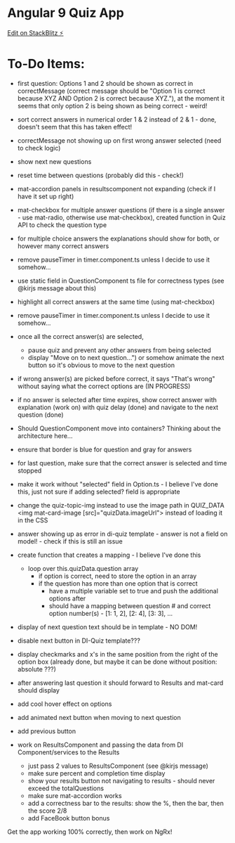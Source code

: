 # Angular 9 Quiz App

[Edit on StackBlitz ⚡️](https://stackblitz.com/edit/angular-9-quiz-app)

# To-Do Items:
- first question: Options 1 and 2 should be shown as correct in correctMessage (correct message should be "Option 1 is correct because XYZ AND Option 2 is correct because XYZ."), at the moment it seems that only option 2 is being shown as being correct - weird!
- sort correct answers in numerical order 1 & 2 instead of 2 & 1 - done, doesn't seem that this has taken effect!
- correctMessage not showing up on first wrong answer selected (need to check logic)
- show next new questions 
- reset time between questions (probably did this - check!)
- mat-accordion panels in resultscomponent not expanding (check if I have it set up right) 
- mat-checkbox for multiple answer questions (if there is a single answer - use mat-radio, otherwise use mat-checkbox), created function in Quiz API to check the question type
- for multiple choice answers the explanations should show for both, or however many correct answers

- remove pauseTimer in timer.component.ts unless I decide to use it somehow...
- use static field in QuestionComponent ts file for correctness types (see @kirjs message about this)
- highlight all correct answers at the same time (using mat-checkbox)

- remove pauseTimer in timer.component.ts unless I decide to use it somehow...

- once all the correct answer(s) are selected,
	- pause quiz and prevent any other answers from being selected
	- display "Move on to next question...") or somehow animate the next button so it's obvious to move to the next question
- if wrong answer(s) are picked before correct, it says "That's wrong" without saying what the correct options are (IN PROGRESS)
- if no answer is selected after time expires, show correct answer with explanation (work on) with quiz delay (done) and navigate to the next question (done)
- Should QuestionComponent move into containers? Thinking about the architecture here...
- ensure that border is blue for question and gray for answers
- for last question, make sure that the correct answer is selected and time stopped
- make it work without "selected" field in Option.ts - I believe I've done this, just not sure if adding selected? field is appropriate


- change the quiz-topic-img instead to use the image path in QUIZ_DATA <img mat-card-image [src]="quizData.imageUrl"> instead of loading it in the CSS

- answer showing up as error in di-quiz template - answer is not a field on model! - check if this is still an issue

- create function that creates a mapping - I believe I've done this
	- loop over this.quizData.question array
		- if option is correct, need to store the option in an array
		- if the question has more than one option that is correct
			- have a multiple variable set to true and push the additional options after
			- should have a mapping between question # and correct option number(s) - [1: 1, 2], [2: 4], [3: 3], ...
- display of next question text should be in template - NO DOM!
- disable next button in DI-Quiz template???
- display checkmarks and x's in the same position from the right of the option box (already done, but maybe it can be done without position: absolute ???)

- after answering last question it should forward to Results and mat-card should display
- add cool hover effect on options
- add animated next button when moving to next question
- add previous button

- work on ResultsComponent and passing the data from DI Component/services to the Results
	- just pass 2 values to ResultsComponent (see @kirjs message)
	- make sure percent and completion time display
	- show your results button not navigating to results - should never exceed the totalQuestions
	- make sure mat-accordion works
	- add a correctness bar to the results: show the %, then the bar, then the score 2/8
	- add FaceBook button bonus

Get the app working 100% correctly, then work on NgRx!
